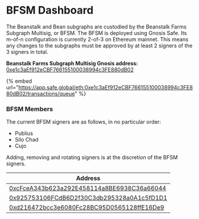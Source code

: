 # BFSM Dashboard

The Beanstalk and Bean subgraphs are custodied by the Beanstalk Farms Subgraph Multisig, or BFSM. The BFSM is deployed using Gnosis Safe. Its m-of-n configuration is currently 2-of-3 on Ethereum mainnet. This means any changes to the subgraphs must be approved by at least 2 signers of the 3 signers in total.

**Beanstalk Farms Subgraph Multisig Gnosis address:** [0xe1c3aEf912eCBF766155100038994c3FE880dB02](https://etherscan.io/address/0xe1c3aEf912eCBF766155100038994c3FE880dB02)

{% embed url="https://app.safe.global/eth:0xe1c3aEf912eCBF766155100038994c3FE880dB02/transactions/queue" %}

### **BFSM Members**

The current BFSM signers are as follows, in no particular order:

* Publius
* Silo Chad
* Cujo

Adding, removing and rotating signers is at the discretion of the BFSM signers.

| Address                                                                                                               |
| --------------------------------------------------------------------------------------------------------------------- |
| [0xcFceA343b623a292E458114a8BE6938C36a66044](https://etherscan.io/address/0xcFceA343b623a292E458114a8BE6938C36a66044) |
| [0x925753106FCdB6D2f30C3db295328a0A1c5fD1D1](https://etherscan.io/address/0x925753106FCdB6D2f30C3db295328a0A1c5fD1D1) |
| [0xd216472bcc3e6080Fc28BC95D0565128ffE16De9](https://etherscan.io/address/0xd216472bcc3e6080Fc28BC95D0565128ffE16De9) |
